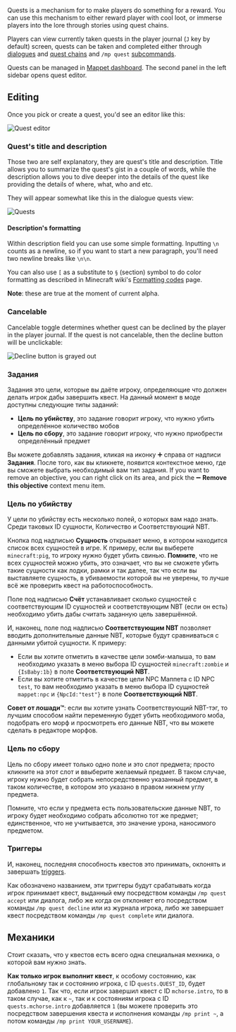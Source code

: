 Quests is a mechanism for to make players do something for a reward. You can use this mechanism to either reward player with cool loot, or immerse players into the lore through stories using quest chains.

Players can view currently taken quests in the player journal (`J` key by default) screen, quests can be taken and completed either through [dialogues](./Dialogues) and [quest chains](./Quest-chains) and `/mp quest` [subcommands](./Commands#quest-commands).

Quests can be managed in [Mappet dashboard](./Mappet-dashboard). The second panel in the left sidebar opens quest editor.

## Editing

Once you pick or create a quest, you'd see an editor like this:

![Quest editor](https://i.imgur.com/D4sDyQ1.png)

### Quest's title and description

Those two are self explanatory, they are quest's title and description. Title allows you to summarize the quest's gist in a couple of words, while the description allows you to dive deeper into the details of the quest like providing the details of where, what, who and etc. 

They will appear somewhat like this in the dialogue quests view:

![Quests](https://i.imgur.com/wkDLz7Q.png)

#### Description's formatting

Within description field you can use some simple formatting. Inputting `\n` counts as a newline, so if you want to start a new paragraph, you'll need two newline breaks like `\n\n`.

You can also use `[` as a substitute to `§` (section) symbol to do color formatting as described in Minecraft wiki's [Formatting codes](https://minecraft.fandom.com/wiki/Formatting_codes) page.

**Note**: these are true at the moment of current alpha.

### Cancelable 

Cancelable toggle determines whether quest can be declined by the player in the player journal. If the quest is not cancelable, then the decline button will be unclickable:

![Decline button is grayed out](https://i.imgur.com/mcmf7Mi.png)

### Задания

Задания это цели, которые вы даёте игроку, определяющие что должен делать игрок дабы завершить квест. На данный момент в моде доступны следующие типы заданий:

* **Цель по убийству**, это задание говорит игроку, что нужно убить определённое количество мобов
* **Цель по сбору**, это задание говорит игроку, что нужно приобрести определённый предмет

Вы можете добавлять задания, кликая на иконку ➕ справа от надписи **Задания**. После того, как вы кликнете, появится контекстное меню, где вы сможете выбрать необходимый вам тип задания. If you want to remove an objective, you can right click on its area, and pick the ➖ **Remove this objective** context menu item.

### Цель по убийству

У цели по убийству есть несколько полей, о которых вам надо знать. Среди таковых ID сущности, Количество и Соответствующий NBT.

Кнопка под надписью **Сущность** открывает меню, в котором находится список всех сущностей в игре. К примеру, если вы выберете `minecraft:pig`, то игроку нужно будет убить свинью. **Помните**, что не всех сущностей можно убить, это означает, что вы не сможете убить такие сущности как лодки, рамки и так далее, так что если вы выставляете сущность, в убиваемости которой вы не уверены, то лучше всё же проверить квест на работоспособность.

Поле под надписью **Счёт** устанавливает сколько сущностей с соответствующим ID сущностей и соответствующим NBT (если он есть) необходимо убить дабы считать заданную цель завершённой.

И, наконец, поле под надписью **Соответствующим NBT** позволяет вводить дополнительные данные NBT, которые будут сравниваться с данными убитой сущности. К примеру:

* Если вы хотите отметить в качестве цели зомби-малыша, то вам необходимо указать в меню выбора ID сущностей `minecraft:zombie` и `{IsBaby:1b}` в поле **Соответствующий NBT**.
* Если вы хотите отметить в качестве цели NPC Маппета с ID NPC `test`, то вам необходимо указать в меню выбора ID сущностей `mappet:npc` и `{NpcId:"test"}` в поле **Соответствующий NBT**.

**Совет от лошади™**: если вы хотите узнать Соответствующий NBT-тэг, то лучшим способом найти переменную будет убить необходимого моба, подобрать его морф и просмотреть его данные NBT, что вы можете сделать в редакторе морфов.

### Цель по сбору

Цель по сбору имеет только одно поле и это слот предмета; просто кликните на этот слот и ввыберите желаемый предмет. В таком случае, игроку нужно будет собрать непосредственно указанный предмет, в таком количестве, в котором это указано в правом нижнем углу предмета.

Помните, что если у предмета есть пользовательские данные NBT, то игроку будет необходимо собрать абсолютно тот же предмет; единственное, что не учитывается, это значение урона, наносимого предметом.

### Триггеры

И, наконец, последняя способность квестов это принимать, оклонять и завершать [triggers](https://github.com/Andruxioid/mappet_ru/blob/main/%D0%A2%D1%80%D0%B8%D0%B3%D0%B3%D0%B5%D1%80.md). 

Как обозначено названием, эти триггеры будут срабатывать когда игрок принимает квест, выданный ему посредством команды `/mp quest accept` или диалога, либо же когда он отклоняет его посредством команды `/mp quest decline` или из журнала игрока, либо же завершает квест посредством команды `/mp quest complete` или диалога.

## Механики

Стоит сказать, что у квестов есть всего одна специальная мехника, о которой вам нужно знать. 

**Как только игрок выполнит квест**, к особому состоянию, как глобальному так и состоянию игрока, с ID `quests.QUEST_ID`, будет добавлено `1`. Так что, если игрок завершил квест с ID `mchorse.intro`, то в таком случае, как к `~`, так и к состояниям игрока с ID `quests.mchorse.intro` добавляется `1` (вы можете проверить это посредством завершения квеста и исполнения команды `/mp print ~`, а потом команды `/mp print YOUR_USERNAME`).
